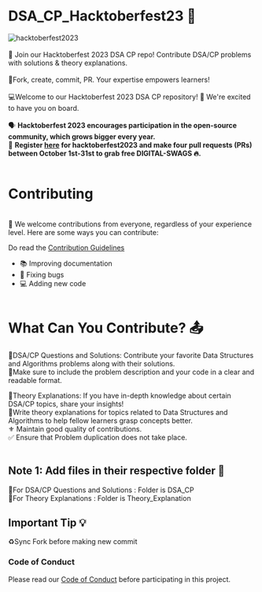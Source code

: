 

# DSA_CP_Hacktoberfest23 🔆

![hacktoberfest2023](https://github.com/akanksha1331/DSA_CP_Hacktoberfest23/blob/main/hacktoberfest%20logo.jpeg)
<br><br>
🚀 Join our Hacktoberfest 2023 DSA CP repo! Contribute DSA/CP problems with solutions &amp; theory explanations. <br><br>
🎯Fork, create, commit, PR. Your expertise empowers learners! <br><br>
💻Welcome to our Hacktoberfest 2023 DSA CP repository! 🎉 We're excited to have you on board. <br><br>
 🗣 **Hacktoberfest 2023 encourages participation in the open-source community, which grows bigger every year.**<br>
📢 **Register [here](https://hacktoberfest.com/) for hacktoberfest2023 and make four pull requests (PRs) between October 1st-31st to grab free DIGITAL-SWAGS 🔥.**<br><br>

# Contributing
<br>
🎉 We welcome contributions from everyone, regardless of your experience level. Here are some ways you can contribute:<br>

Do read the [Contribution Guidelines](/CONTRIBUTING.md)
<br>
- 📚 Improving documentation<br>
- 🐛 Fixing bugs<br>
- 💻 Adding new code<br><br>

# What Can You Contribute? 📤

🔹DSA/CP Questions and Solutions: Contribute your favorite Data Structures and Algorithms problems along with their solutions. <br>
🔹Make sure to include the problem description and your code in a clear and readable format.<br>

🔹Theory Explanations: If you have in-depth knowledge about certain DSA/CP topics, share your insights! <br>
🔹Write theory explanations for topics related to Data Structures and Algorithms to help fellow learners grasp concepts better.<br>
⚜️ Maintain good quality of contributions.<br>
✅ Ensure that Problem duplication does not take place.<br><br>

## Note 1: Add files in their respective folder 📁 
🔸For DSA/CP Questions and Solutions : Folder is DSA_CP <br>
🔸For Theory Explanations : Folder is Theory_Explanation <br>

## Important Tip 💡
♻️Sync Fork before making new commit<br>







### Code of Conduct

Please read our [Code of Conduct](CODE_OF_CONDUCT.md) before participating in this project.



</div>
